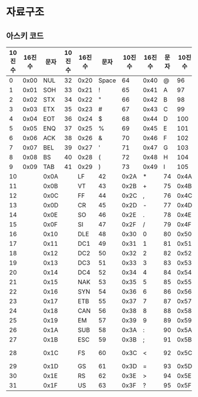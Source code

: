 # 자료구조

## 아스키 코드

|10진수|16진수|문자|10진수|16진수|문자|10진수|16진수|문자|10진수|16진수|문자|
|---|---|---|--|---|---|---|---|---|---|---|---|
|0|0x00|NUL|32|	0x20|Space|	64| 0x40|	@|	96	|0x60	|`|
|1|0x01|SOH|33|	0x21|!    |	65|	0x41|	A|	97 |0x61|a|
|2|0x02|STX|34|	0x22|"|	66|	0x42|	B|	98 |0x62|b|
|3|0x03|ETX|35|	0x23|#|	67|	0x43|	C|	99 |0x63|c|
|4|0x04|EOT|36|	0x24|$|	68|	0x44|	D|	100|0x64|d|
|5|0x05|ENQ|37|	0x25|%|	69|	0x45|	E|	101|0x65|e|
|6|0x06|ACK|38|	0x26|&|	70|	0x46|	F|	102|0x66|f|
|7|0x07|BEL|39|	0x27|'|	71|	0x47|	G|	103|0x67|g|
|8|0x08|BS |40| 0x28|\(| 72| 0x48|   H|  104|0x68|h|
|9|0x09|TAB|41|	0x29|\)|	73|	0x49|	I|	105|0x69|i|
|10|	|0x0A|	|LF	|42|0x2A|*|	74|	0x4A|J|	106|0x6A|	j|
|11|	|0x0B|	|VT	|43|0x2B|+|	75|	0x4B|K|	107|0x6B|	k|
|12|	|0x0C|	|FF	|44|0x2C|,|	76|	0x4C|L|	108|0x6C|	l|
|13|	|0x0D|	|CR	|45|0x2D|-|	77|	0x4D|M|	109|0x6D|	m|
|14|	|0x0E|	|SO	|46|0x2E|.|	78|	0x4E|N|	110|0x6E|	n|
|15|	|0x0F|	|SI	|47|0x2F|/|	79|	0x4F|O|	111|0x6F|	o|
|16|	|0x10|	|DLE|48|0x30|0|	80|	0x50|P|	112|0x70|	p|
|17|	|0x11|	|DC1|49|0x31|1|	81|	0x51|Q|	113|0x71|	q|
|18|	|0x12|	|DC2|50|0x32|2|	82|	0x52|R|	114|0x72|	r|
|19|	|0x13|	|DC3|51|0x33|3|	83|	0x53|S|	115|0x73|	s|
|20|	|0x14|	|DC4|52|0x34|4|	84|	0x54|T|	116|0x74|	t|
|21|	|0x15|	|NAK|53|0x35|5|	85|	0x55|U|	117|0x75|	u|
|22|	|0x16|	|SYN|54|0x36|6|	86|	0x56|V|	118|0x76|	v|
|23|	|0x17|	|ETB|55|0x37|7|	87|	0x57|W|	119|0x77|	w|
|24|	|0x18|	|CAN|56|0x38|8|	88|	0x58|X|	120|0x78|	x|
|25|	|0x19|	|EM	|57|0x39|9|	89|	0x59|Y|	121|0x79|	y|
|26|	|0x1A|	|SUB|58|0x3A|:|	90|	0x5A|Z|	122|0x7A|	z|
|27|	|0x1B|	|ESC|59|0x3B|;|	91|	0x5B|\[|	123|0x7B|	\{|
|28|	|0x1C|	|FS	|60|0x3C|\<|	92|	0x5C|\|	124|0x7C|	||
|29|	|0x1D|	|GS	|61|0x3D|=|	93|	0x5D|]|	125|0x7D|	\}|
|30|	|0x1E|	|RS	|62|0x3E|\>|	94|	0x5E|^|	126|0x7E|	~|
|31|	|0x1F|	|US	|63|0x3F|?|	95|	0x5F|_|	127|0x7F|	D|EL